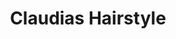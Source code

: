 ---
title: "Claudias Hairstyle"
url: /neuhausen-auf-den-fildern/claudias-hairstyle/
shop: Friseur
---